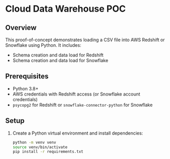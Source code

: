 # Cloud Data Warehouse POC

## Overview
This proof-of-concept demonstrates loading a CSV file into AWS Redshift or Snowflake using Python. It includes:
- Schema creation and data load for Redshift
- Schema creation and data load for Snowflake

## Prerequisites
- Python 3.8+
- AWS credentials with Redshift access (or Snowflake account credentials)
- `psycopg2` for Redshift or `snowflake-connector-python` for Snowflake

## Setup
1. Create a Python virtual environment and install dependencies:
   ```bash
   python -m venv venv
   source venv/bin/activate
   pip install -r requirements.txt
